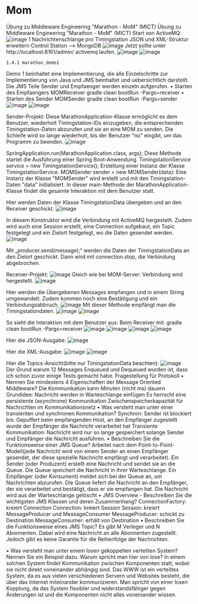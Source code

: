 # Mom
Übung zu Middleware Engineering "Marathon - MoM" (MICT)
Übung zu Middleware Engineering "Marathon - MoM" (MICT)
Start von ActiveMQ: 
![image](https://github.com/ashkodra/Mom/assets/94531999/db9cc2af-201d-4700-b5b4-ed3f1ddc5e0c)
1 Nachrichtenschlange pro Timingstation
JSON und XML-Struktur erweitern
Control Station --> MongoDB
 ![image](https://github.com/ashkodra/Mom/assets/94531999/e78d4ea9-e281-43e3-98d7-c6ab8fd10423)
Jetzt sollte unter http://localhost:8161/admin/ activemq laufen. 
![image](https://github.com/ashkodra/Mom/assets/94531999/441042ce-436a-4401-9630-87a6848f1348)
![image](https://github.com/ashkodra/Mom/assets/94531999/64fc2b29-5b31-4098-8e4c-f74a5c53418a)

    1.4.1 marathon_demo1
Demo 1 beinhaltet eine Implementierung, die alle Einzelschritte zur Implementierung von Java und JMS beinhaltet und uebersichtlich darstellt. Die JMS Teile Sender und Empfaenger werden einzeln aufgerufen.
•	Starten des Empfaengers MOMReceiver
gradle clean bootRun -Pargs=receiver
•	Starten des Sender MOMSender
gradle clean bootRun -Pargs=sender
![image](https://github.com/ashkodra/Mom/assets/94531999/8cc47dd9-266d-455f-88a5-6525576bf82d)
![image](https://github.com/ashkodra/Mom/assets/94531999/87ac7c2f-84cf-494b-b9f6-61a7269b28dd)

Sender-Projekt:
Diese MarathonApplication-Klasse ermöglicht es dem Benutzer, wiederholt Timingstation-IDs einzugeben, die entsprechenden Timingstation-Daten abzurufen und sie an eine MOM zu senden. Die Schleife wird so lange wiederholt, bis der Benutzer "no" eingibt, um das Programm zu beenden.
![image](https://github.com/ashkodra/Mom/assets/94531999/ba06e4a5-254b-4b38-bab7-be73ca040e51)

 
SpringApplication.run(MarathonApplication.class, args);
Diese Methode startet die Ausführung einer Spring Boot-Anwendung.
TimingstationService service = new TimingstationService();
Erstellung einer Instanz der Klasse TimingstationService.
MOMSender sender = new MOMSender(data):
Eine Instanz der Klasse "MOMSender" wird erstellt und mit den Timingstation-Daten "data" initialisiert.
In dieser main-Methode der MarathonApplication-Klasse findet die gesamte Interaktion mit dem Benutzer statt.


Hier werden Daten der Klasse TimingstationData übergeben und an den Receiver geschickt.
 ![image](https://github.com/ashkodra/Mom/assets/94531999/0e4814fa-7390-411b-9e71-2063ee843718)

In diesem Konstruktor wird die Verbindung mit ActiveMQ hergestellt. Zudem wird auch eine Session erstellt, eine Connection aufgebaut, ein Topic festgelegt und ein Zielort festgelegt, wo die Daten gesendet werden.
 ![image](https://github.com/ashkodra/Mom/assets/94531999/429213e1-34de-4af9-b6d8-4a1d9ea4ba42)

Mit „producer.send(message);“ werden die Daten der TimingstationData an den Zielort geschickt.
Dann wird mit connection.stop, die Verbindung abgebrochen.

Receiver-Projekt:
 ![image](https://github.com/ashkodra/Mom/assets/94531999/5eba4925-e836-426f-9510-c84b53718663)
Gleich wie bei MOM-Server: Verbindung wird hergestellt.
 ![image](https://github.com/ashkodra/Mom/assets/94531999/ca98636b-f4e3-480c-880d-770f16d3e215)

Hier werden die Übergebenen Messages empfangen und in einem String umgewandelt. Zudem kommen noch eine Bestätigung und ein Verbindungsabbruch.
 ![image](https://github.com/ashkodra/Mom/assets/94531999/da4e2e24-97cd-4a56-925b-139ff80ce0fa)
Mit dieser Methode empfängt man die Timingstationdaten.
 ![image](https://github.com/ashkodra/Mom/assets/94531999/92a5f989-3d64-4f56-90b2-3be4fb09569f)
![image](https://github.com/ashkodra/Mom/assets/94531999/a3cedf63-32b2-43c0-8108-fc3da0d6b086)

 
So sieht die Interaktion mit dem Benutzer aus:
Beim Receiver mit: gradle clean bootRun -Pargs=receiver
 ![image](https://github.com/ashkodra/Mom/assets/94531999/42d77f00-a291-4a37-86e6-c72807bdc0fb)
![image](https://github.com/ashkodra/Mom/assets/94531999/66da5b1b-7755-408d-8643-b3108e06906d)
![image](https://github.com/ashkodra/Mom/assets/94531999/67233313-ef0a-4cb4-a76e-cb28e07b74af)
![image](https://github.com/ashkodra/Mom/assets/94531999/290badf7-d33b-4baf-a42a-84ec41fca3e6)

 
Hier die JSON-Ausgabe:
 ![image](https://github.com/ashkodra/Mom/assets/94531999/6d3b96b7-c013-41d1-a256-387060693647)

Hier die XML-Ausgabe:
 ![image](https://github.com/ashkodra/Mom/assets/94531999/f390df47-60fb-4b07-aabc-f3ad798d4953)
![image](https://github.com/ashkodra/Mom/assets/94531999/700778f6-bc4d-48b7-817a-322274e2cf4d)

 
Hier die Topics-Ansicht(bitte nur TimingstationData beachten):
 ![image](https://github.com/ashkodra/Mom/assets/94531999/8fcdf9c3-3dab-49d6-9933-26d0c7f52da2)
 <br>
Der Grund warum 12 Messages Enqueued und Dequeued wurden ist, dass ich schon zuvor einige Tests gemacht habe.
Fragestellung für Protokoll
•	Nennen Sie mindestens 4 Eigenschaften der Message Oriented Middleware?
Die Kommunikation kann Minuten (nicht ms) dauern
Grundidee: Nachricht werden in Warteschlange einfügen
Es herrscht eine persistente (asynchrone) Kommunikation
Zwischenspeicherkapazität für Nachrichten im Kommunikationsnetz
•	Was versteht man unter einer transienten und synchronen Kommunikation?
Synchron: Sender ist blockiert bis: Gepuffert beim empfangenden Host, an den Empfänger zugestellt wurde der Empfänger die Nachricht verarbeitet hat
Transiente Kommunikation: Nachricht wird nur so lange gespeichert solange Sender und Empfänger die Nachricht ausführen.
•	Beschreiben Sie die Funktionsweise einer JMS Queue?
Arbeitet nach dem Point-to-Point-Modell(jede Nachricht wird von einem Sender an einen Empfänger gesendet, der diese spezielle Nachricht empfängt und verarbeitet). 
Ein Sender (oder Produzent) erstellt eine Nachricht und sendet sie an die Queue.
Die Queue speichert die Nachricht in ihrer Warteschlange.
Ein Empfänger (oder Konsument) meldet sich bei der Queue an, um Nachrichten abzurufen.
Die Queue liefert die Nachricht an den Empfänger, der sie verarbeitet und bestätigt, dass er sie empfangen hat.
Die Nachricht wird aus der Warteschlange gelöscht
•	JMS Overview - Beschreiben Sie die wichtigsten JMS Klassen und deren Zusammenhang?
ConnectionFactory: kreiert Connection
Connection: kreiert Session
Session: kreiert MessageProducer und MessageConsumer
MessageProducer: schickt zu Destination
MessageConsumer: erhält von Destination
•	Beschreiben Sie die Funktionsweise eines JMS Topic?
Es gibt M Verleger und N Abonnenten. Dabei wird eine Nachricht an alle Abonnenten zugestellt. Jedoch gibt es keine Garantie für die Reihenfolge der Nachrichten.

•	Was versteht man unter einem losen gekoppelten verteilten System? Nennen Sie ein Beispiel dazu. Warum spricht man hier von lose?
In einem solchen System findet Kommunikation zwischen Komponenten statt, wobei sie nicht direkt voneinander abhängig sind. Das WWW ist ein verteiltes System, da es aus vielen verschiedenen Servern und Websites besteht, die über das Internet miteinander kommunizieren. Man spricht von einer losen Kopplung, da das System flexibler und widerstandsfähiger gegen Änderungen ist und die Komponenten nicht alles voneinander wissen.

